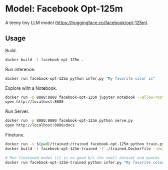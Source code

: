 # Model: Facebook Opt-125m

A teeny tiny LLM model (https://huggingface.co/facebook/opt-125m).

## Usage

Build.

```sh
docker build -t facebook-opt-125m .
```

Run inference.

```sh
docker run facebook-opt-125m python infer.py "My favorite color is"
```

Explore wiht a Notebook.

```sh
docker run -p 8888:8888 facebook-opt-125m jupyter notebook --allow-root --ip=0.0.0.0 --NotebookApp.token='' --notebook-dir='/app'
open http://localhost:8888
```

Run Server.

```sh
docker run -p 8080:8080 facebook-opt-125m python serve.py
open http://localhost:8080/docs
```

Finetune.

```sh
docker run -v $(pwd)/trained:/trained facebook-opt-125m python train.py ./sample-data/favorite-color-blue.jsonl
docker build -t facebook-opt-125m-trained -f ./trained.Dockerfile --build-arg=SRC_IMG=facebook-opt-125m .

# Run finetuned model (it is no good b/c the small dataset and epochs - I think).
docker run facebook-opt-125m-trained python infer.py "My favorite color is"
```
